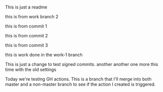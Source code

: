 This is just a readme

this is from work branch 2

this is from commit 1

this is from commit 2

this is from commit 3

this is work done in the work-1 branch

This is just a change to test signed commits.
 another
 another
one more
this time with the old settings

Today we're testing GH actions.  This is a branch that I'll merge into both master and a non-master branch to see if the action I created is triggered. 
